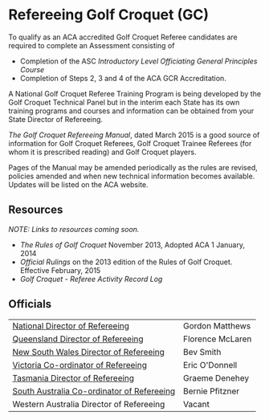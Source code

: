 # Refereeing Golf Croquet (GC)

To qualify as an ACA accredited Golf Croquet Referee candidates are required to complete an Assessment consisting of

- Completion of the ASC *Introductory Level Officiating General Principles Course* 
- Completion of Steps 2, 3 and 4 of the ACA GCR Accreditation.

A National Golf Croquet Referee Training Program is being developed by the Golf Croquet Technical Panel but in the interim each State has its own training programs and courses and information can be obtained from your State Director of Refereeing. 

*The Golf Croquet Refereeing Manual*, dated March 2015 is a good source of information for Golf Croquet Referees, Golf Croquet Trainee Referees (for whom it is prescribed reading) and Golf Croquet players. 

Pages of the Manual may be amended periodically as the rules are revised, policies amended and when new technical information becomes available. Updates will be listed on the ACA website. 

## Resources

*NOTE: Links to resources coming soon.*

- *The Rules of Golf Croquet* November 2013, Adopted ACA 1 January, 2014 
- *Official Rulings* on the 2013 edition of the Rules of Golf Croquet. Effective February, 2015 
- *Golf Croquet - Referee Activity Record Log*

## Officials

| | |
|-|-|
| [National Director of Refereeing](mailto:ndrgc@croquet-australia.com.au) | Gordon Matthews  | 07.5443.3096 |
| [Queensland Director of Refereeing](mailto:florence.mclaren@bigpond.com) | Florence McLaren | 07.3408 9698 |
| [New South Wales Director of Refereeing](mailto:smith.bevj@gmail.com) | Bev Smith  | 02.4933 6164 |
| [Victoria Co-ordinator of Refereeing](mailto:eric_odonnell@bigpond.com) | Eric O'Donnell | 03.5596 2129 |
| [Tasmania Director of Refereeing](mailto:gdenehey@bigpond.net.au) | Graeme Denehey | 03.6229 6318 |
| [South Australia Co-ordinator of Refereeing](berniepfitzner@adam.com.au) | Bernie Pfitzner | 08.8554 3356 0412 236 673 |
| Western Australia Director of Refereeing | Vacant | - |
